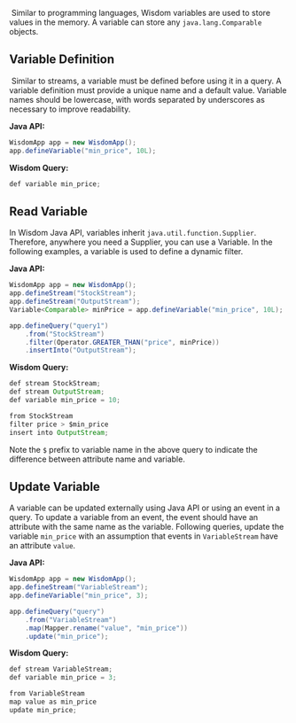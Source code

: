 ​
​​Similar to programming languages, Wisdom variables are used to store values in the memory. A variable can store any `java.lang.Comparable` objects.

## Variable Definition

​
Similar to streams, a variable must be defined before using it in a query. A variable definition must provide a unique name and a default value. Variable names should be lowercase, with words separated by underscores as necessary to improve readability.
 
**Java API:**
```java
WisdomApp app = new WisdomApp();
app.defineVariable("min_price", 10L);
```

**Wisdom Query:**
```java
def variable min_price;
```

## Read Variable

In Wisdom Java API, variables inherit `java.util.function.Supplier`. Therefore, anywhere you need a Supplier, you can use a Variable. In the following examples, a variable is used to define a dynamic filter.

**Java API:**
```java
WisdomApp app = new WisdomApp();
app.defineStream("StockStream");
app.defineStream("OutputStream");
Variable<Comparable> minPrice = app.defineVariable("min_price", 10L);

app.defineQuery("query1")
    .from("StockStream")
    .filter(Operator.GREATER_THAN("price", minPrice))
    .insertInto("OutputStream");
```

**Wisdom Query:**
```java
def stream StockStream;
def stream OutputStream;
def variable min_price = 10;

from StockStream
filter price > $min_price
insert into OutputStream;
```

Note the `$` prefix to variable name in the above query to indicate the difference between attribute name and variable.

## Update Variable

A variable can be updated externally using Java API or using an event in a query. To update a variable from an event, the event should have an attribute with the same name as the variable. Following queries, update the variable `min_price` with an assumption that events in `VariableStream` have an attribute `value`.

**Java API:**

```java
WisdomApp app = new WisdomApp();
app.defineStream("VariableStream");
app.defineVariable("min_price", 3);

app.defineQuery("query")
    .from("VariableStream")
    .map(Mapper.rename("value", "min_price"))
    .update("min_price");
```

**Wisdom Query:**

```java
def stream VariableStream;
def variable min_price = 3;

from VariableStream
map value as min_price
update min_price;
```